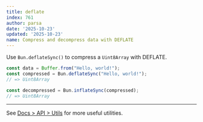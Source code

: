 ```yaml
---
title: deflate
index: 761
author: parsa
date: '2025-10-23'
updated: '2025-10-23'
name: Compress and decompress data with DEFLATE
---
```


Use `Bun.deflateSync()` to compress a `Uint8Array` with DEFLATE.

```ts
const data = Buffer.from("Hello, world!");
const compressed = Bun.deflateSync("Hello, world!");
// => Uint8Array

const decompressed = Bun.inflateSync(compressed);
// => Uint8Array
```

---

See [Docs > API > Utils](https://bun.sh/docs/api/utils) for more useful utilities.
